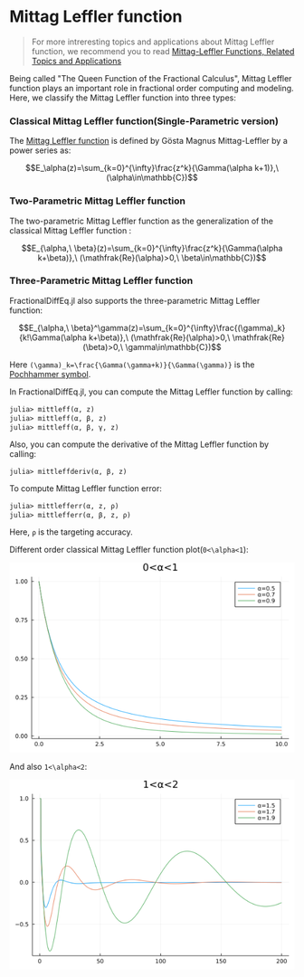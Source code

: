 # Mittag Leffler function

> For more intreresting topics and applications about Mittag Leffler function, we recommend you to read [Mittag-Leffler Functions, Related Topics and Applications](https://link.springer.com/book/10.1007/978-3-662-43930-2)

Being called "The Queen Function of the Fractional Calculus", Mittag Leffler function plays an important role in fractional order computing and modeling. Here, we classify the Mittag Leffler function into three types:

### Classical Mittag Leffler function(Single-Parametric version)

The [Mittag Leffler function](https://en.wikipedia.org/wiki/Mittag-Leffler_function) is defined by Gösta Magnus Mittag-Leffler by a power series as:

```math
E_\alpha(z)=\sum_{k=0}^{\infty}\frac{z^k}{\Gamma(\alpha k+1)},\ (\alpha\in\mathbb{C})
```

### Two-Parametric Mittag Leffler function

The two-parametric Mittag Leffler function as the generalization of the classical Mittag Leffler function :

```math
E_{\alpha,\ \beta}(z)=\sum_{k=0}^{\infty}\frac{z^k}{\Gamma(\alpha k+\beta)},\ (\mathfrak{Re}(\alpha)>0,\ \beta\in\mathbb{C})
```

### Three-Parametric Mittag Leffler function

FractionalDiffEq.jl also supports the three-parametric Mittag Leffler function:

```math
E_{\alpha,\ \beta}^\gamma(z)=\sum_{k=0}^{\infty}\frac{(\gamma)_k}{k!\Gamma(\alpha k+\beta)},\ (\mathfrak{Re}(\alpha)>0,\ \mathfrak{Re}(\beta)>0,\ \gamma\in\mathbb{C})
```

Here ``(\gamma)_k=\frac{\Gamma(\gamma+k)}{\Gamma(\gamma)}`` is the [Pochhammer symbol](https://en.wikipedia.org/wiki/Falling_and_rising_factorials).

In FractionalDiffEq.jl, you can compute the Mittag Leffler function by calling:

```julia-repl
julia> mittleff(α, z)
julia> mittleff(α, β, z)
julia> mittleff(α, β, γ, z)
```

Also, you can compute the derivative of the Mittag Leffler function by calling:

```julia-repl
julia> mittleffderiv(α, β, z)
```

To compute Mittag Leffler function error:

```julia-repl
julia> mittlefferr(α, z, ρ)
julia> mittlefferr(α, β, z, ρ)
```

Here, ```ρ``` is the targeting accuracy.

Different order classical Mittag Leffler function plot(``0<\alpha<1``):

![MittLeff](./assets/mittlefffun.png)

And also ``1<\alpha<2``:

![MittagLeffler](./assets/mittlefffunhigh.png)